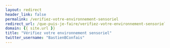 ```yaml
---
layout: redirect
header_link: false
permalink: /verifiez-votre-environnement-sensoriel
redirect_url: /que-puis-je-faire/verifiez-votre-environnement-sensoriel
domain: {{ site.url }}
title: "Vérifiez votre environnement sensoriel"
twitter_username: "BastienBConfais"
---
```


